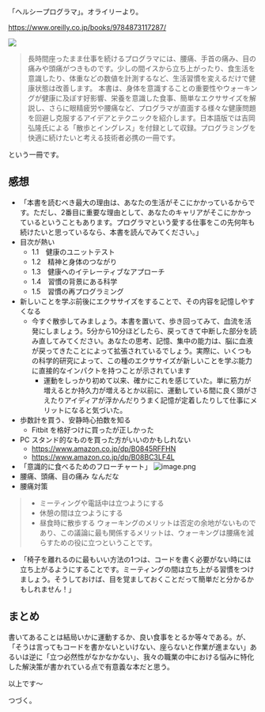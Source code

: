 「ヘルシープログラマ」。オライリーより。

https://www.oreilly.co.jp/books/9784873117287/

![](https://m.media-amazon.com/images/I/81SlFv0Vl6L._SY466_.jpg)

> 長時間座ったまま仕事を続けるプログラマには、腰痛、手首の痛み、目の痛みや頭痛がつきものです。少しの間イスから立ち上がったり、食生活を意識したり、体重などの数値を計測するなど、生活習慣を変えるだけで健康状態は改善します。 本書は、身体を意識することの重要性やウォーキングが健康に及ぼす好影響、栄養を意識した食事、簡単なエクササイズを解説し、さらに眼精疲労や腰痛など、プログラマが直面する様々な健康問題を回避し克服するアイデアとテクニックを紹介します。日本語版では吉岡弘隆氏による「散歩とイングレス」を付録として収録。プログラミングを快適に続けたいと考える技術者必携の一冊です。


という一冊です。

## 感想

- 「本書を読むべき最大の理由は、あなたの生活がそこにかかっているからです。ただし、2番目に重要な理由として、あなたのキャリアがそこにかかっているということもあります。プログラマという愛する仕事をこの先何年も続けたいと思っているなら、本書を読んでみてください。」
- 目次が熱い
    - 1.1　健康のユニットテスト
    - 1.2　精神と身体のつながり
    - 1.3　健康へのイテレーティブなアプローチ
    - 1.4　習慣の背景にある科学
    - 1.5　習慣の再プログラミング
- 新しいことを学ぶ前後にエクササイズをすることで、その内容を記憶しやすくなる
    - 今すぐ散歩してみましょう。本書を置いて、歩き回ってみて、血流を活発にしましょう。5分から10分ほどしたら、戻ってきて中断した部分を読み直してみてください。あなたの思考、記憶、集中の能力は、脳に血液が戻ってきたことによって拡張されているでしょう。実際に、いくつもの科学的研究によって、この種のエクササイズが新しいことを学ぶ能力に直接的なインパクトを持つことが示されています
        - 運動をしっかり初めて以来、確かにこれを感じていた。単に筋力が増えるとか持久力が増えるとか以前に、運動している間に良く頭がさえたりアイディアが浮かんだりうまく記憶が定着したりして仕事にメリットになると気づいた。
- 歩数計を買う、安静時心拍数を知る
    - Fitbit を格好つけに買ったが正しかった
- PC スタンド的なものを買った方がいいのかもしれない
    - https://www.amazon.co.jp/dp/B0845RFFHN
    - https://www.amazon.co.jp/dp/B08BC3LF4L
- 「意識的に食べるためのフローチャート」
![image.png](https://qiita-image-store.s3.ap-northeast-1.amazonaws.com/0/93824/35c9f3df-e04c-b7d4-d52c-e224381463c1.png)
- 腰痛、頭痛、目の痛み なんだな
- 腰痛対策
> - ミーティングや電話中は立つようにする
> - 休憩の間は立つようにする
> - 昼食時に散歩する
ウォーキングのメリットは否定の余地がないものであり、この議論に最も関係するメリットは、ウォーキングは腰痛を減らすための役に立つということです。
- 「椅子を離れるのに最もいい方法の1つは、コードを書く必要がない時には立ち上がるようにすることです。ミーティングの間は立ち上がる習慣をつけましょう。そうしておけば、目を覚ましておくことだって簡単だと分かるかもしれません！」



## まとめ

書いてあることは結局いかに運動するか、良い食事をとるか等々である。が、「そうは言ってもコードを書かないといけない、座らないと作業が進まない」あるいは逆に「立つ必然性がなかなかない」、我々の職業の中における悩みに特化した解決策が書かれている点で有意義な本だと思う。



以上です～

つづく。
